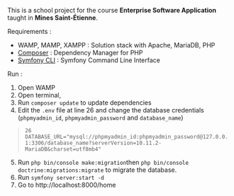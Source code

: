 This is a school project for the course **Enterprise Software Application** taught in **Mines Saint-Étienne**.

Requirements :
- WAMP, MAMP, XAMPP : Solution stack with Apache, MariaDB, PHP
- [Composer][1] : Dependency Manager for PHP
- [Symfony CLI][2] : Symfony Command Line Interface

Run : 
1. Open WAMP
2. Open terminal,
3. Run `composer update` to update dependencies
4. Edit the `.env` file at line 26 and change the database credentials (`phpmyadmin_id`, `phpmyadmin_password` and `database_name`)
> `26 DATABASE_URL="mysql://phpmyadmin_id:phpmyadmin_password@127.0.0.1:3306/database_name?serverVersion=10.11.2-MariaDB&charset=utf8mb4"`
5. Run `php bin/console make:migration`then `php bin/console doctrine:migrations:migrate` to migrate the database.
6. Run `symfony server:start -d`
7. Go to http://localhost:8000/home

[1]: https://getcomposer.org/
[2]: https://symfony.com/
